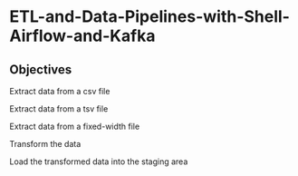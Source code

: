 # ETL-and-Data-Pipelines-with-Shell-Airflow-and-Kafka

## Objectives
Extract data from a csv file

Extract data from a tsv file

Extract data from a fixed-width file

Transform the data

Load the transformed data into the staging area
